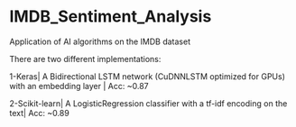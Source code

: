 # IMDB_Sentiment_Analysis
Application of AI algorithms on the IMDB dataset

There are two different implementations:

1-Keras| A Bidirectional LSTM network (CuDNNLSTM optimized for GPUs) with an embedding layer | Acc: ~0.87

2-Scikit-learn| A LogisticRegression classifier with a tf-idf encoding on the text| Acc: ~0.89
